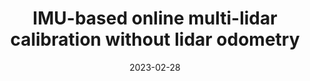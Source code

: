 ---
title: "IMU-based online multi-lidar calibration without lidar odometry"
collection: publications
permalink: /publication/2023-02-28-online-imu-calibration
excerpt: "When deploying autonomous systems that require several sensors for perception, accurate and reliable extrinsic calibration is required. In this research, we offer a reliable technique that can extrinsically calibrate numerous lidars in the base frame of a moving vehicle without the use of odometry estimation or fiducial markers. Our method is based on comparing the raw IMU signals between a collocated IMU present with the lidar and the IMU measurements from the GNSS system in the vehicle base frame. Additionally, based on our observability criterion, we choose measurements that include the most mutual information rather than comparing all comparable IMU readings. This enables us to locate the measurements that are most useful for real-time calibration. Utilizing data gathered from Scania test vehicles with various sensor setups, we have successfully validated our methodology."
date: 2023-02-28
venue: 'Submitted in IROS, 2023'
paperurl: https://mrsandipandas.github.io/files/imu-online-calibration.pdf
videourl: https://youtu.be/IOsTWaxRODQ
citation: 'Das, S., Boberg, B., 2023. IMU-based online multi-lidar calibration without lidar odometry. <i>arXiv preprint</i> arXiv:2302.4762787.'
shortcitation: 'Das, S., Boberg, B., 2023. <i>arXiv preprint</i> arXiv:2302.4762787.'
---